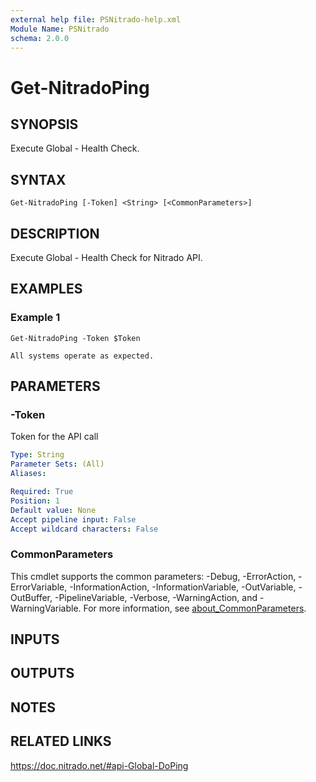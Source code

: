 ```yaml
---
external help file: PSNitrado-help.xml
Module Name: PSNitrado
schema: 2.0.0
---
```


# Get-NitradoPing

## SYNOPSIS

Execute Global - Health Check.

## SYNTAX

```
Get-NitradoPing [-Token] <String> [<CommonParameters>]
```

## DESCRIPTION
Execute Global - Health Check for Nitrado API.

## EXAMPLES

### Example 1
```
Get-NitradoPing -Token $Token

All systems operate as expected.
```

## PARAMETERS

### -Token
Token for the API call

```yaml
Type: String
Parameter Sets: (All)
Aliases:

Required: True
Position: 1
Default value: None
Accept pipeline input: False
Accept wildcard characters: False
```

### CommonParameters
This cmdlet supports the common parameters: -Debug, -ErrorAction, -ErrorVariable, -InformationAction, -InformationVariable, -OutVariable, -OutBuffer, -PipelineVariable, -Verbose, -WarningAction, and -WarningVariable. For more information, see [about_CommonParameters](http://go.microsoft.com/fwlink/?LinkID=113216).

## INPUTS

## OUTPUTS

## NOTES

## RELATED LINKS

https://doc.nitrado.net/#api-Global-DoPing